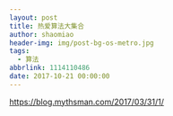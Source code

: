```yaml
---
layout: post
title: 热爱算法大集合
author: shaomiao
header-img: img/post-bg-os-metro.jpg
tags:
  - 算法
abbrlink: 1114110486
date: 2017-10-21 00:00:00
---
```

https://blog.mythsman.com/2017/03/31/1/
